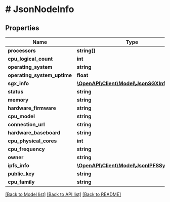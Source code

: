 # # JsonNodeInfo

## Properties

Name | Type | Description | Notes
------------ | ------------- | ------------- | -------------
**processors** | **string[]** |  | [optional]
**cpu_logical_count** | **int** |  | [optional]
**operating_system** | **string** |  | [optional]
**operating_system_uptime** | **float** |  | [optional]
**sgx_info** | [**\OpenAPI\Client\Model\JsonSGXInfo**](JsonSGXInfo.md) |  | [optional]
**status** | **string** |  | [optional]
**memory** | **string** |  | [optional]
**hardware_firmware** | **string** |  | [optional]
**cpu_model** | **string** |  | [optional]
**connection_url** | **string** |  | [optional]
**hardware_baseboard** | **string** |  | [optional]
**cpu_physical_cores** | **int** |  | [optional]
**cpu_frequency** | **string** |  | [optional]
**owner** | **string** |  | [optional]
**ipfs_info** | [**\OpenAPI\Client\Model\JsonIPFSSystemInfo**](JsonIPFSSystemInfo.md) |  | [optional]
**public_key** | **string** |  | [optional]
**cpu_family** | **string** |  | [optional]

[[Back to Model list]](../../README.md#models) [[Back to API list]](../../README.md#endpoints) [[Back to README]](../../README.md)

